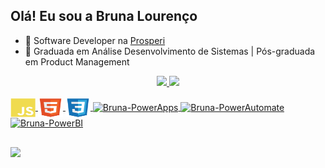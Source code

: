 ## Olá! Eu sou a Bruna Lourenço

- 🔭 Software Developer na [Prosperi](https://prosperiglobal.com/pt/)
- 🌱 Graduada em Análise Desenvolvimento de Sistemas | Pós-graduada em Product Management
 

<div align="center">
  <a href="https://github.com/brullourenco">
  <img height="150em" src="https://github-readme-stats.vercel.app/api?username=brullourenco&show_icons=true&theme=dracula&include_all_commits=true&count_private=true"/>
  <img height="150em" src="https://github-readme-stats.vercel.app/api/top-langs/?username=brullourenco&layout=compact&langs_count=7&theme=dracula"/>
</div>
<div style="display: inline_block"><br>
  <img align="center" alt="Bruna-Js" height="30" width="40" src="https://raw.githubusercontent.com/devicons/devicon/master/icons/javascript/javascript-plain.svg">
  <img align="center" alt="Bruna-HTML" height="30" width="40" src="https://raw.githubusercontent.com/devicons/devicon/master/icons/html5/html5-original.svg">
  <img align="center" alt="Bruna-CSS" height="30" width="40" src="https://raw.githubusercontent.com/devicons/devicon/master/icons/css3/css3-original.svg">
  <img align="center" alt="Bruna-PowerApps" height="30" width="40" src="https://img.icons8.com/?size=100&id=jXuZmZPUKCPS&format=png&color=000000">
  <img align="center" alt="Bruna-PowerAutomate" height="30" width="40" src="https://img.icons8.com/?size=100&id=kTTt25v6Drpd&format=png&color=000000">
  <img align="center" alt="Bruna-PowerBI" height="30" width="40" src="https://img.icons8.com/?size=100&id=qYfwpsRXEcpc&format=png&color=000000">
</div>
</div>
  
  ##
<div>
  <a href="https://www.linkedin.com/in/brullourenco/" target="_blank"><img src="https://img.shields.io/badge/-LinkedIn-%230077B5?style=for-the-badge&logo=linkedin&logoColor=white" target="_blank"></a> 
</div>
 
